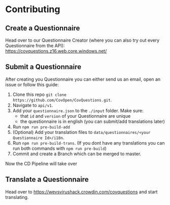 # Contributing

## Create a Questionnaire

Head over to our Questionnaire Creator (where you can also try out every Questionnaire from the API):
https://covquestions.z16.web.core.windows.net/

## Submit a Questionnaire

After creating you Questionnaire you can either send us an email, open an issue or follow this guide:

1. Clone this repo `git clone https://github.com/CovOpen/CovQuestions.git`.
2. Navigate to `api/v1`.
3. Add your `questionnaire.json` to the `./input` folder. Make sure:
   - that `id` and `version` of your Questionnaire are unique
   - the questionnaire is in english (you can submit/add translations later)
4. Run `npm run pre-build-add`
5. (Optional) Add your translation files to `data/questionnaires/<your Questionnaire Id>/i18n`.
6. Run `npm run pre-build-trans`. (If you dont have any translations you can run both commands with `npm run pre-build`)
7. Commit and create a Branch which can be merged to master.

Now the CD Pipeline will take over

## Translate a Questionnaire

Head over to https://wevsvirushack.crowdin.com/covquestions and start translating.
